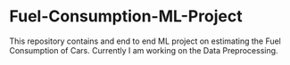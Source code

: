 # Fuel-Consumption-ML-Project
This repository contains and end to end ML project on estimating the Fuel Consumption of Cars. 
Currently I am working on the Data Preprocessing. 
